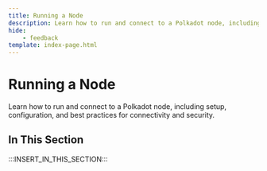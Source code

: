 ```yaml
---
title: Running a Node
description: Learn how to run and connect to a Polkadot node, including setup, configuration, and best practices for connectivity and security.
hide: 
    - feedback
template: index-page.html
---
```


# Running a Node

Learn how to run and connect to a Polkadot node, including setup, configuration, and best practices for connectivity and security.

## In This Section

:::INSERT_IN_THIS_SECTION:::